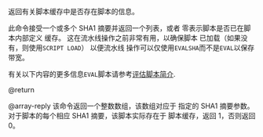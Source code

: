 返回有关脚本缓存中是否存在脚本的信息。

此命令接受一个或多个 SHA1 摘要并返回一个列表，或者
零表示脚本是否已在脚本内部定义
缓存。
这在流水线操作之前非常有用，以确保脚本
已加载（如果没有，则使用`SCRIPT LOAD`） 以便流水线
操作可以仅使用`EVALSHA`而不是`EVAL`以保存
带宽。

有关以下内容的更多信息`EVAL`脚本请参考[评估脚本简介](/topics/eval-intro).

@return

@array-reply 该命令返回一个整数数组，该数组对应于
指定的 SHA1 摘要参数。
对于脚本的每个相应 SHA1 摘要，该脚本实际存在于
脚本缓存，返回 1，否则返回 0。
